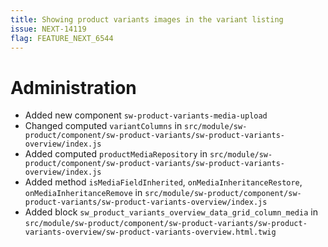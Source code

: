 ```yaml
---
title: Showing product variants images in the variant listing
issue: NEXT-14119
flag: FEATURE_NEXT_6544
---
```

# Administration
* Added new component `sw-product-variants-media-upload`
* Changed computed `variantColumns` in `src/module/sw-product/component/sw-product-variants/sw-product-variants-overview/index.js`
* Added computed `productMediaRepository` in `src/module/sw-product/component/sw-product-variants/sw-product-variants-overview/index.js`
* Added method `isMediaFieldInherited`, `onMediaInheritanceRestore`, `onMediaInheritanceRemove` in `src/module/sw-product/component/sw-product-variants/sw-product-variants-overview/index.js`
* Added block `sw_product_variants_overview_data_grid_column_media` in `src/module/sw-product/component/sw-product-variants/sw-product-variants-overview/sw-product-variants-overview.html.twig`
